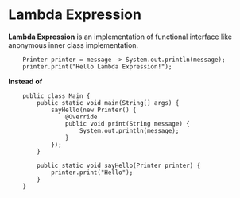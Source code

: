 # Lambda Expression
**Lambda Expression** is an implementation of functional interface like anonymous inner class implementation.

        Printer printer = message -> System.out.println(message);
        printer.print("Hello Lambda Expression!");

**Instead of**

        public class Main {
            public static void main(String[] args) {
                sayHello(new Printer() {
                    @Override
                    public void print(String message) {
                        System.out.println(message);
                    }
                });
            }

            public static void sayHello(Printer printer) {
                printer.print("Hello");
            }
        }
